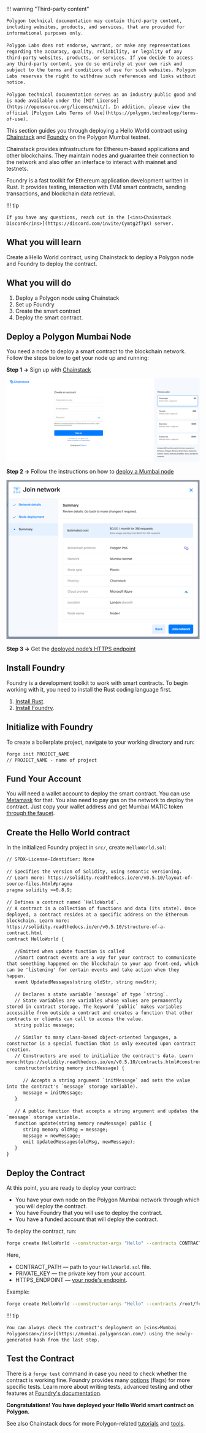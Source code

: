 !!! warning "Third-party content"

    Polygon technical documentation may contain third-party content, including websites, products, and services, that are provided for informational purposes only.

    Polygon Labs does not endorse, warrant, or make any representations regarding the accuracy, quality, reliability, or legality of any third-party websites, products, or services. If you decide to access any third-party content, you do so entirely at your own risk and subject to the terms and conditions of use for such websites. Polygon Labs reserves the right to withdraw such references and links without notice.

    Polygon technical documentation serves as an industry public good and is made available under the [MIT License](https://opensource.org/license/mit/). In addition, please view the official [Polygon Labs Terms of Use](https://polygon.technology/terms-of-use).

This section guides you through deploying a Hello World contract using [Chainstack](https://chainstack.com/build-better-with-polygon/) and [Foundry](https://github.com/gakonst/foundry/) on the Polygon Mumbai testnet.

Chainstack provides infrastructure for Ethereum-based applications and other blockchains. They maintain nodes and guarantee their connection to the network and also offer an interface to interact with mainnet and testnets.

Foundry is a fast toolkit for Ethereum application development written in Rust. It provides testing, interaction with EVM smart contracts, sending transactions, and blockchain data retrieval.

!!! tip

    If you have any questions, reach out in the [<ins>Chainstack Discord</ins>](https://discord.com/invite/Cymtg2f7pX) server.

## What you will learn

Create a Hello World contract, using Chainstack to deploy a Polygon node and Foundry to deploy the contract.

## What you will do

1. Deploy a Polygon node using Chainstack
2. Set up Foundry
3. Create the smart contract
4. Deploy the smart contract.

## Deploy a Polygon Mumbai Node

You need a node to deploy a smart contract to the blockchain network. Follow the steps below to get your node up and running:

**Step 1 &rarr;** Sign up with [Chainstack](https://console.chainstack.com/user/account/create)

![img](../../../img/pos/sign-up.png)

**Step 2 &rarr;** Follow the instructions on how to [deploy a Mumbai node](https://docs.chainstack.com/platform/join-a-public-network#join-a-polygon-pos-network)

![img](../../../img/pos/join-network.png)

**Step 3 &rarr;** Get the [deployed node’s HTTPS endpoint](https://docs.chainstack.com/platform/view-node-access-and-credentials)

## Install Foundry

Foundry is a development toolkit to work with smart contracts. To begin working with it, you need to install the Rust coding language first.

1. [Install Rust](https://www.rust-lang.org/tools/install).
1. [Install Foundry](https://github.com/gakonst/foundry/).

## Initialize with Foundry

To create a boilerplate project, navigate to your working directory and run:

```
forge init PROJECT_NAME
// PROJECT_NAME - name of project
```

## Fund Your Account

You will need a wallet account to deploy the smart contract. You can use [Metamask](https://metamask.io/) for that. You also need to pay gas on the network to deploy the contract. Just copy your wallet address and get Mumbai MATIC token [through the faucet](https://faucet.polygon.technology/).

## Create the Hello World contract

In the initialized Foundry project in `src/`, create `HelloWorld.sol`:

```
// SPDX-License-Identifier: None

// Specifies the version of Solidity, using semantic versioning.
// Learn more: https://solidity.readthedocs.io/en/v0.5.10/layout-of-source-files.html#pragma
pragma solidity >=0.8.9;

// Defines a contract named `HelloWorld`.
// A contract is a collection of functions and data (its state). Once deployed, a contract resides at a specific address on the Ethereum blockchain. Learn more: https://solidity.readthedocs.io/en/v0.5.10/structure-of-a-contract.html
contract HelloWorld {

   //Emitted when update function is called
   //Smart contract events are a way for your contract to communicate that something happened on the blockchain to your app front-end, which can be 'listening' for certain events and take action when they happen.
   event UpdatedMessages(string oldStr, string newStr);

   // Declares a state variable `message` of type `string`.
   // State variables are variables whose values are permanently stored in contract storage. The keyword `public` makes variables accessible from outside a contract and creates a function that other contracts or clients can call to access the value.
   string public message;

   // Similar to many class-based object-oriented languages, a constructor is a special function that is only executed upon contract creation.
   // Constructors are used to initialize the contract's data. Learn more:https://solidity.readthedocs.io/en/v0.5.10/contracts.html#constructors
   constructor(string memory initMessage) {

      // Accepts a string argument `initMessage` and sets the value into the contract's `message` storage variable).
      message = initMessage;
   }

   // A public function that accepts a string argument and updates the `message` storage variable.
   function update(string memory newMessage) public {
      string memory oldMsg = message;
      message = newMessage;
      emit UpdatedMessages(oldMsg, newMessage);
   }
}
```

## Deploy the Contract

At this point, you are ready to deploy your contract:

* You have your own node on the Polygon Mumbai network through which you will deploy the contract.
* You have Foundry that you will use to deploy the contract.
* You have a funded account that will deploy the contract.

To deploy the contract, run:

```bash
forge create HelloWorld --constructor-args "Hello" --contracts CONTRACT_PATH --private-key PRIVATE_KEY --rpc-url HTTPS_ENDPOINT
```

Here,

* CONTRACT_PATH — path to your `HelloWorld.sol` file.
* PRIVATE_KEY — the private key from your account.
* HTTPS_ENDPOINT — [your node's endpoint](https://docs.chainstack.com/platform/view-node-access-and-credentials).

Example:

``` sh
forge create HelloWorld --constructor-args "Hello" --contracts /root/foundry/src/HelloWorld.sol --private-key d8936f6eae35c73a14ea7c1aabb8d068e16889a7f516c8abc482ba4e1489f4cd --rpc-url https://nd-123-456-789.p2pify.com/3c6e0b8a9c15224a8228b9a98ca1531d
```

!!! tip

    You can always check the contract's deployment on [<ins>Mumbai Polygonscan</ins>](https://mumbai.polygonscan.com/) using the newly-generated hash from the last step.

## Test the Contract

There is a `forge test` command in case you need to check whether the contract is working fine. Foundry provides many [options](https://book.getfoundry.sh/reference/forge/forge-test) (flags) for more specific tests. Learn more about writing tests, advanced testing and other features at [Foundry's documentation](https://book.getfoundry.sh/forge/tests).

**Congratulations! You have deployed your Hello World smart contract on Polygon.**

See also Chainstack docs for more Polygon-related [<ins>tutorials</ins>](https://docs.chainstack.com/tutorials/polygon/) and [<ins>tools</ins>](https://docs.chainstack.com/operations/polygon/tools).
